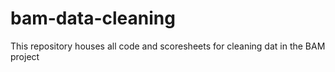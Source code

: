 # bam-data-cleaning

This repository houses all code and scoresheets for cleaning dat in the BAM project
